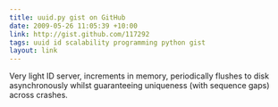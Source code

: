 ```yaml
---
title: uuid.py gist on GitHub
date: 2009-05-26 11:05:39 +10:00
link: http://gist.github.com/117292
tags: uuid id scalability programming python gist
layout: link
---
```

Very light ID server, increments in memory, periodically flushes to disk asynchronously whilst guaranteeing uniqueness (with sequence gaps) across crashes.
